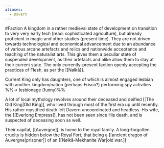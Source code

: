```yaml
---
aliases:
  - Davern
---
```

#Faction 
A kingdom in a rather medieval state of development on transition to very very early tech (read: sophisticated agriculture), but already proficient in magic and other studies (present time). 
They are not driven towards technological and economical advancement due to an abundance of various arcane artefacts and relics and nationwide acceptance and teaching of the naturalist arts. 
This gives them a peculiar state of suspended development, as their artefacts and alike allow them to stay at their current state.
The only currently-present faction openly accepting the practices of Flesh, as per the [[Nølkā]].

Current King only has daughters, one of which is almost engaged lesbian with another kingdom/nation (perhaps Frisco?) performing spy activities %%-> lesbionage (funny)%%

A lot of local mythology revolves around their deceased and deified [[The Old King|Old King]], who lived through most of the first era up until recently. His rather mystified death left Davern uncoordinated and headless. His wife, the [[Everlong Empress]], has not been seen since His death, and is suspected of deceasing soon as well. 

Their capital, [[Auvergne]], is home to the royal family. 
A long-forgotten cruelty is hidden below the Royal Fort, that being a [[ancient dragon of Auvergne|prisoner]] of an [[Nølkā-Mekhanite War|old war.]]